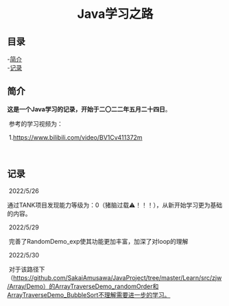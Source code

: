 # <p align="center">Java学习之路</p>  
## 目录  
-[简介](#简介)  
-[记录](#记录)  

## 简介

​		**这是一个Java学习的记录，开始于二〇二二年五月二十四日**。

​		参考的学习视频为：

​			1.https://www.bilibili.com/video/BV1Cv411372m

​			

## 记录

​		2022/5/26

​			通过TANK项目发现能力等级为：0（猪脑过载⚠！！！），从新开始学习更为基础的内容。

​		2022/5/29

​			完善了RandomDemo_exp使其功能更加丰富，加深了对loop的理解

​		2022/5/30

​			对于该路径下（https://github.com/SakaiAmusawa/JavaProject/tree/master/Learn/src/zjw/Array/Demo）的ArrayTraverseDemo_randomOrder和ArrayTraverseDemo_BubbleSort不理解需要进一步的学习。
